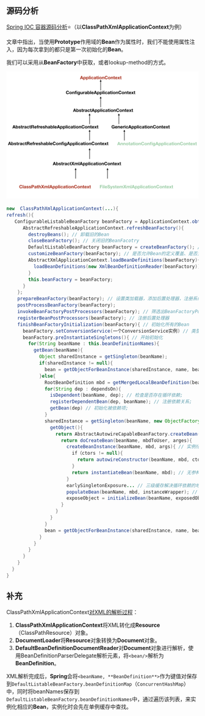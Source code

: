 ## 源码分析

[Spring IOC 容器源码分析](https://www.javadoop.com/post/spring-ioc)⭐（以**ClassPathXmlApplicationContext**为例）

文章中指出，当使用**Prototype**作用域的**Bean**作为属性时，我们不能使用属性注入，因为每次拿到的都只是第一次初始化的**Bean**。

我们可以采用从**BeanFactory**中获取，或者lookup-method的方式。

![](../images/5/source-analysis-class-path-application-context.png)

```java
new  ClassPathXmlApplicationContext(...){
refresh(){
   ConfigurableListableBeanFactory beanFactory = ApplicationContext.obtainFreshBeanFactory(){
      AbstractRefreshableApplicationContext.refreshBeanFactory(){
        destroyBeans(); // 卸载旧的Bean
        closeBeanFactory(); // 关闭旧的BeanFacotry
        DefaultListableBeanFactory beanFactory = createBeanFactory(); // 创建新的BeanFactory
        customizeBeanFactory(beanFactory); // 是否允许Bean的定义覆盖、是否允许Bean间的循环依赖，实际上Spring默认是允许定义覆盖的，前提是重复的BeanDefinition在两个不同的配置文件中
        AbstractXmlApplicationContext.loadBeanDefinitions(beanFactory){ // 加载注册Bean
          loadBeanDefinitions(new XmlBeanDefinitionReader(beanFactory)); // 读取Xml配置文件中的BeanDefinition，并将其解析为Java对象，并其注册到BeanFactory中[1]
        }
        this.beanFactory = beanFactory;
      }
    };
    prepareBeanFactory(beanFactory); // 设置类加载器，添加后置处理器，注册系统相关的Bean
    postProcessBeanFactory(beanFactory);
    invokeBeanFactoryPostProcessors(beanFactory); // 筛选出BeanFactoryPostProcessor的实现类，并调用其方法
    registerBeanPostProcessors(beanFactory); // 注册后置处理器
    finishBeanFactoryInitialization(beanFactory){ // 初始化所有的Bean
      beanFactory.setConversionService(一个ConversionService实例) // 类型转换，最常见的场景是用于Controller的方法上的参数的Date、枚举等类型的转换
      beanFactory.preInstantiateSingletons(){ // 开始初始化
        for(String beanName : this.beanDefinitionNames){
          getBean(beanName){
            Object sharedInstance = getSingleton(beanName);
            if(sharedInstance != null){
              bean = getObjectForBeanInstance(sharedInstance, name, beanName, null);
            }else{
              RootBeanDefinition mbd = getMergedLocalBeanDefinition(beanName);
              for(String dep : dependsOn){
                isDependent(beanName, dep); // 检查是否存在循环依赖;
                registerDependentBean(dep, beanName); // 注册依赖关系;
                getBean(dep) // 初始化被依赖项;
              }
              sharedInstance = getSingleton(beanName, new ObjectFactory<Object>(){
                getObject(){
                  return AbstractAutowireCapableBeanFactory.createBean(beanName, mbd, args){
                    return doCreateBean(beanName, mbdToUser, arges){
                      createBeanInstance(beanName, mbd, args){ // 实例化Bean
                        if（ctors != null){
                          return autowireConstructor(beanName, mbd, ctors, args); // 构造函数依赖注入
                        }
                        return instantiateBean(beanName, mbd); // 无参构造方法
                      }
                      earlySingletonExposure... // 三级缓存解决循环依赖的地方
                      populateBean(beanName, mbd, instanceWrapper); // 装配属性
                      exposeObject = initializeBean(beanName, exposedObject, mbd); // 处理Bean初始化后的各种回调
                    }
                  }
                }
              }
              bean = getObjectForBeanInstance(sharedInstance, name, beanName, mbd);
            }
          }
        }
      }
    }
  }
}
```



## 补充

ClassPathXmlApplicationContext[对XML的解析过程](https://mp.weixin.qq.com/s?__biz=MzI0NjUxNTY5Nw==&mid=2247484720&idx=1&sn=7572663c86153f6ef14060cc6d303a30&chksm=e9bf57aedec8deb8e6046bc4b97f4ed58bcb32fb8a7d907ff2688f8968db19f1e91e2bd06c5f&scene=21#wechat_redirect)：

1. **ClassPathXmlApplicationContext**将XML转化成**Resource**（ClassPathResource）对象。
2. **DocumentLoader**将**Resource**对象转换为**Document**对象。
3. **DefaultBeanDefinitionDocumentReader**对**Document**对象进行解析，使用BeanDefinitionParserDelegate解析元素，将`<bean/>`解析为**BeanDefinition**。

XML解析完成后，**Spring**会将`<beanName, **BeanDefinition**>`作为键值对保存到`DefaultListableBeanFactory.beanDefinitionMap`（`ConcurrentHashMap`）中，同时将beanNames保存到`DefaultListableBeanFactory.beanDefinitionNames`中，通过遍历该列表，来实例化相应的**Bean**，实例化时会先在单例缓存中查找。

